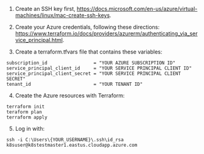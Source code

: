 1. Create an SSH key first, https://docs.microsoft.com/en-us/azure/virtual-machines/linux/mac-create-ssh-keys.

2. Create your Azure credentials, following these directions: https://www.terraform.io/docs/providers/azurerm/authenticating_via_service_principal.html.

3. Create a terraform.tfvars file that contains these variables:

```
subscription_id                 = "YOUR AZURE SUBSCRIPTION ID"
service_principal_client_id     = "YOUR SERVICE PRINCIPAL CLIENT ID"
service_principal_client_secret = "YOUR SERVICE PRINCIPAL CLIENT SECRET"
tenant_id                       = "YOUR TENANT ID"
```

4. Create the Azure resources with Terraform:

```
terraform init
teraform plan
terraform apply
```

5. Log in with:

```
ssh -i C:\Users\{YOUR_USERNAME}\.ssh\id_rsa k8suser@k8stestmaster1.eastus.cloudapp.azure.com
```